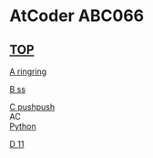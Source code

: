 # AtCoder ABC066  

## [TOP](https://atcoder.jp/contests/abc066)  

[A ringring](https://atcoder.jp/contests/abc066/tasks/abc066_a)   
[](https://atcoder.jp/contests/abc066/submissions/)  

[B ss](https://atcoder.jp/contests/abc066/tasks/abc066_b)   
[](https://atcoder.jp/contests/abc066/submissions/)  

[C pushpush](https://atcoder.jp/contests/abc066/tasks/arc077_a)   
AC  
[Python](https://atcoder.jp/contests/abc066/submissions/15542106)  

[D 11](https://atcoder.jp/contests/abc066/tasks/arc077_b)   
[](https://atcoder.jp/contests/abc066/submissions/)  

